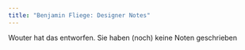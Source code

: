 ```yaml
---
title: "Benjamin Fliege: Designer Notes"
---
```


<Fixme>Wouter hat das entworfen. Sie haben (noch) keine Noten geschrieben</Fixme>

